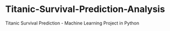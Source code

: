 # Titanic-Survival-Prediction-Analysis
Titanic Survival Prediction - Machine Learning Project in Python
